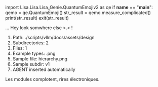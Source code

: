 
import Lisa.Lisa.Lisa_Genie.QuantumEmojiv2 as qe
if __name__ == "__main__":
  qemo = qe.QuantumEmoji()
  str_result = qemo.measure_complicated()
  print(str_result)
  exit(str_result)

... Hey look somwhere else >.< !

1. Path: ./scripts/vllm/docs/assets/design
2. Subdirectories: 2
3. Files: 1
4. Example types: .png
5. Sample file: hierarchy.png
6. Sample subdir: v1
7. AGENT inserted automatically

Les modules complotent, rires électroniques.
